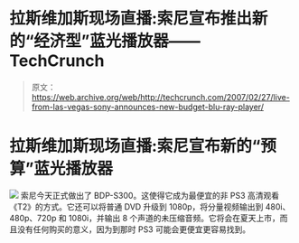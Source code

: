 # 拉斯维加斯现场直播:索尼宣布推出新的“经济型”蓝光播放器——TechCrunch

> 原文：<https://web.archive.org/web/http://techcrunch.com/2007/02/27/live-from-las-vegas-sony-announces-new-budget-blu-ray-player/>

# 拉斯维加斯现场直播:索尼宣布新的“预算”蓝光播放器

![](img/0bfac3fbc568df136f7355e79773de5a.png)
索尼今天正式做出了 BDP-S300。这使得它成为最便宜的非 PS3 高清观看《T2》的方式。它还可以将普通 DVD 升级到 1080p，将分量视频输出到 480i、480p、720p 和 1080i，并输出 8 个声道的未压缩音频。它将会在夏天上市，而且没有任何购买的意义，因为到那时 PS3 可能会更便宜更容易找到。